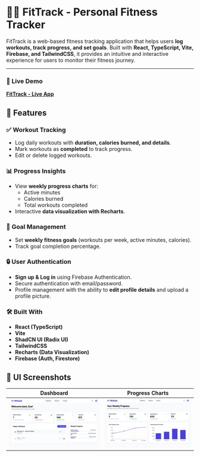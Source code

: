 # 🏋️‍♂️ FitTrack - Personal Fitness Tracker

FitTrack is a web-based fitness tracking application that helps users **log workouts, track progress, and set goals**. Built with **React, TypeScript, Vite, Firebase, and TailwindCSS**, it provides an intuitive and interactive experience for users to monitor their fitness journey.

---
### 🔗 Live Demo
**[FitTrack - Live App]([https://fittrack-hreca6l4k-suhyuns-projects-3e948b13.vercel.app/sign-in](https://fittrack-hreca6l4k-suhyuns-projects-3e948b13.vercel.app/sign-in))**

## 🚀 Features

### ✅ **Workout Tracking**
- Log daily workouts with **duration, calories burned, and details**.
- Mark workouts as **completed** to track progress.
- Edit or delete logged workouts.

### 📊 **Progress Insights**
- View **weekly progress charts** for:
  - Active minutes
  - Calories burned
  - Total workouts completed
- Interactive **data visualization with Recharts**.

### 🎯 **Goal Management**
- Set **weekly fitness goals** (workouts per week, active minutes, calories).
- Track goal completion percentage.

### 🔒 **User Authentication**
- **Sign up & Log in** using Firebase Authentication.
- Secure authentication with email/password.
- Profile management with the ability to **edit profile details** and upload a profile picture.

### 🛠 **Built With**
- **React (TypeScript)**
- **Vite**
- **ShadCN UI (Radix UI)**
- **TailwindCSS**
- **Recharts (Data Visualization)**
- **Firebase (Auth, Firestore)**

## 🎨 UI Screenshots
| Dashboard | Progress Charts |
|-----------|-----------------|
| ![Dashboard](public/assets/images/dashboard.png) | ![Progress](public/assets/images/progress.png) |
